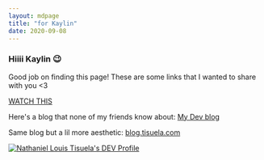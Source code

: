 ```yaml
---
layout: mdpage
title: "for Kaylin"
date: 2020-09-08
---
```

### Hiiii Kaylin 😉

Good job on finding this page! These are some links that I wanted to share with you <3

[WATCH THIS](https://youtu.be/89UreFnv0FM)

Here's a blog that none of my friends know about: 
[My Dev blog](https://dev.to/nananananate)

Same blog but a lil more aesthetic: [blog.tisuela.com](https://blog.tisuela.com/)

[![Nathaniel Louis Tisuela's DEV Profile](https://d2fltix0v2e0sb.cloudfront.net/dev-badge.svg)](https://dev.to/nananananate)


